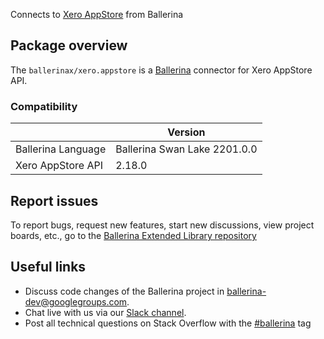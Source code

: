 Connects to [Xero AppStore](https://developer.xero.com/documentation/api/xero-app-store/overview) from Ballerina

## Package overview
The `ballerinax/xero.appstore` is a [Ballerina](https://ballerina.io/) connector for Xero AppStore API.

### Compatibility
|                    | Version                     |
|--------------------|-----------------------------|
| Ballerina Language | Ballerina Swan Lake 2201.0.0|
| Xero AppStore API  | 2.18.0                      |

## Report issues
To report bugs, request new features, start new discussions, view project boards, etc., go to the [Ballerina Extended Library repository](https://github.com/ballerina-platform/ballerina-extended-library)

## Useful links
- Discuss code changes of the Ballerina project in [ballerina-dev@googlegroups.com](mailto:ballerina-dev@googlegroups.com).
- Chat live with us via our [Slack channel](https://ballerina.io/community/slack/).
- Post all technical questions on Stack Overflow with the [#ballerina](https://stackoverflow.com/questions/tagged/ballerina) tag
